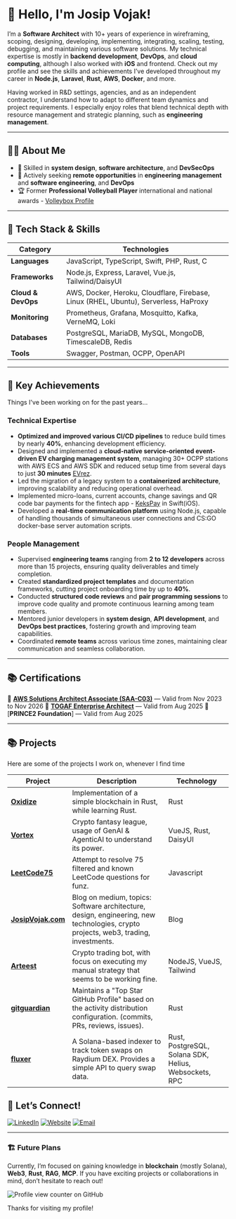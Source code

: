 # 👋 Hello, I'm **Josip Vojak**!

I’m a **Software Architect** with 10+ years of experience in wireframing, scoping, designing, developing, implementing, integrating, scaling, testing, debugging, and maintaining various software solutions. 
My technical expertise is mostly in **backend development**, **DevOps**, and **cloud computing**, although I also worked with **iOS** and frontend. Check out my profile and see the skills and achievements I’ve developed throughout my career in **Node.js**, **Laravel**, **Rust**, **AWS**, **Docker**, and more.

Having worked in R&D settings, agencies, and as an independent contractor, I understand how to adapt to different team dynamics and project requirements. 
I especially enjoy roles that blend technical depth with resource management and strategic planning, such as **engineering management**.

---

## 🧑‍💻 **About Me**

- 🔧 Skilled in **system design**, **software architecture**, and **DevSecOps**
- 💼 Actively seeking **remote opportunities** in **engineering management** and **software engineering**, and **DevOps**
- 🏆 Former **Professional Volleyball Player** international and national awards - [Volleybox Profile](https://volleybox.net/josip-vojak-p10964/clubs)

---

## 🚀 **Tech Stack & Skills**

| **Category**           | **Technologies**                                       |
|------------------------|-------------------------------------------------------|
| **Languages**          | JavaScript, TypeScript, Swift, PHP, Rust, C            |
| **Frameworks** | Node.js, Express, Laravel, Vue.js, Tailwind/DaisyUI           |
| **Cloud & DevOps**     | AWS, Docker, Heroku, Cloudflare, Firebase, Linux (RHEL, Ubuntu), Serverless, HaProxy     |
| **Monitoring**         | Prometheus, Grafana, Mosquitto, Kafka, VerneMQ, Loki               |
| **Databases**          | PostgreSQL, MariaDB, MySQL, MongoDB, TimescaleDB, Redis |
| **Tools**              | Swagger, Postman, OCPP, OpenAPI |

---

## 🎯 **Key Achievements**
Things I've been working on for the past years...

### **Technical Expertise**
- **Optimized and improved various CI/CD pipelines** to reduce build times by nearly **40%**, enhancing development efficiency.
- Designed and implemented a **cloud-native service-oriented event-driven EV charging management system**, managing 30+ OCPP stations with AWS ECS and AWS SDK and reduced setup time from several days to just **30 minutes** [EVrez](https://www.anl.gov/partnerships/evrez-charge-station-management-systemev-charge-reservation-platform).
- Led the migration of a legacy system to a **containerized architecture**, improving scalability and reducing operational overhead.
- Implemented micro-loans, current accounts, change savings and QR code bar payments for the fintech app - [KeksPay](https://kekspay.hr) in Swift(iOS).
- Developed a **real-time communication platform** using Node.js, capable of handling thousands of simultaneous user connections and CS:GO docker-base server automation scripts.

### **People Management**
- Supervised **engineering teams** ranging from **2 to 12 developers** across more than 15 projects, ensuring quality deliverables and timely completion.
- Created **standardized project templates** and documentation frameworks, cutting project onboarding time by up to **40%**.
- Conducted **structured code reviews** and **pair programming sessions** to improve code quality and promote continuous learning among team members.
- Mentored junior developers in **system design**, **API development**, and **DevOps best practices**, fostering growth and improving team capabilities.
- Coordinated **remote teams** across various time zones, maintaining clear communication and seamless collaboration.

---

## 📚 **Certifications**

🏅 [**AWS Solutions Architect Associate (SAA-C03)**](https://www.credly.com/badges/1a5a5157-bda8-43ee-b3f9-071fa32cb62f/linked_in_profile) — Valid from Nov 2023 to Nov 2026
🏅 [**TOGAF Enterprise Architect**]([https://www.credly.com/badges/1a5a5157-bda8-43ee-b3f9-071fa32cb62f/linked_in_profile](https://www.credly.com/badges/5383bc3c-f43e-40dc-a5f4-a1b4f25cbed1/public_url)) — Valid from Aug 2025
🏅 [**PRINCE2 Foundation**] — Valid from Aug 2025

---


## 📚  **Projects**

Here are some of the projects I work on, whenever I find time

| **Project**           | **Description**                                       |  **Technology** |
|------------------------|-------------------------------------------------------|-----------------|
| [**Oxidize**](https://github.com/spamserv/oxidize)          | Implementation of a simple blockchain in Rust, while learning Rust. | Rust |
| [**Vortex**](https://github.com/spamserv/vortex) | Crypto fantasy league, usage of GenAI & AgenticAI to understand its power. | VueJS, Rust, DaisyUI |
| [**LeetCode75**](https://github.com/spamserv/LeetCode75) | Attempt to resolve 75 filtered and known LeetCode questions for funz. | Javascript |
| [**JosipVojak.com**](https://josipvojak.com) | Blog on medium, topics: Software architecture, design, engineering, new technologies, crypto projects, web3, trading, investments. | Blog |
| [**Arteest**](https://github.com/spamserv/arteest) | Crypto trading bot, with focus on executing my manual strategy that seems to be working fine. | NodeJS, VueJS, Tailwind |
| [**gitguardian**](https://github.com/spamserv/gitguardian) | Maintains a "Top Star GitHub Profile" based on the activity distribution configuration. (commits, PRs, reviews, issues). | Rust |
| [**fluxer**](https://github.com/spamserv/fluxer) | A Solana-based indexer to track token swaps on Raydium DEX. Provides a simple API to query swap data. | Rust, PostgreSQL, Solana SDK, Helius, Websockets, RPC |

## 🤝 **Let’s Connect!**

[![LinkedIn](https://img.shields.io/badge/LinkedIn-0A66C2?style=for-the-badge&logo=linkedin&logoColor=white)](https://linkedin.com/in/vojak) [![Website](https://img.shields.io/badge/Website-333333?style=for-the-badge&logo=google-chrome&logoColor=white)](https://www.josipvojak.com) [![Email](https://img.shields.io/badge/Email-D14836?style=for-the-badge&logo=gmail&logoColor=white)](mailto:josipvojak@gmail.com)

---

### 🏗️ **Future Plans**
Currently, I’m focused on gaining knowledge in **blockchain** (mostly Solana), **Web3**, **Rust**, **RAG**, **MCP**. If you have exciting projects or collaborations in mind, don’t hesitate to reach out!


![Profile view counter on GitHub](https://komarev.com/ghpvc/?username=spamserv)


Thanks for visiting my profile!

